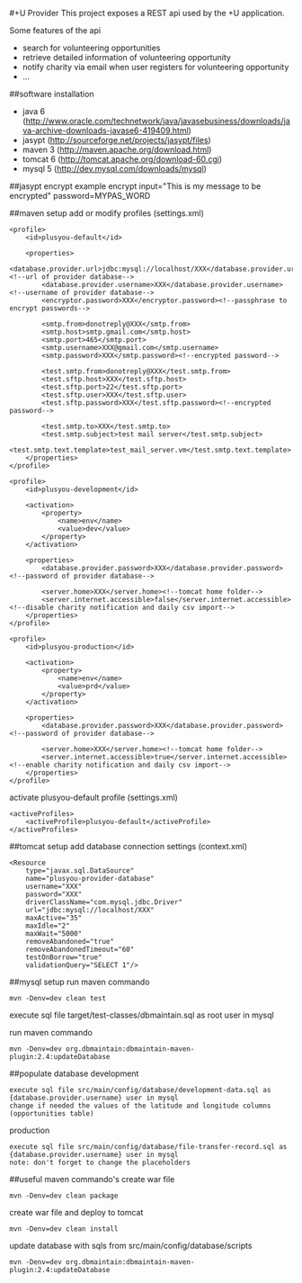 #+U Provider
This project exposes a REST api used by the +U application.

Some features of the api

* search for volunteering opportunities
* retrieve detailed information of volunteering opportunity
* notify charity via email when user registers for volunteering opportunity
* ...

##software installation
* java 6 (<http://www.oracle.com/technetwork/java/javasebusiness/downloads/java-archive-downloads-javase6-419409.html>)
* jasypt (<http://sourceforge.net/projects/jasypt/files>)
* maven 3 (<http://maven.apache.org/download.html>)
* tomcat 6 (<http://tomcat.apache.org/download-60.cgi>)
* mysql 5 (<http://dev.mysql.com/downloads/mysql>)

##jasypt encrypt example
encrypt input="This is my message to be encrypted" password=MYPAS_WORD

##maven setup
add or modify profiles (settings.xml)

    <profile>
        <id>plusyou-default</id>

        <properties>
            <database.provider.url>jdbc:mysql://localhost/XXX</database.provider.url><!--url of provider database-->
            <database.provider.username>XXX</database.provider.username><!--username of provider database-->
            <encryptor.password>XXX</encryptor.password><!--passphrase to encrypt passwords-->

            <smtp.from>donotreply@XXX</smtp.from>
            <smtp.host>smtp.gmail.com</smtp.host>
            <smtp.port>465</smtp.port>
            <smtp.username>XXX@gmail.com</smtp.username>
            <smtp.password>XXX</smtp.password><!--encrypted password-->

            <test.smtp.from>donotreply@XXX</test.smtp.from>
            <test.sftp.host>XXX</test.sftp.host>
            <test.sftp.port>22</test.sftp.port>
            <test.sftp.user>XXX</test.sftp.user>
            <test.sftp.password>XXX</test.sftp.password><!--encrypted password-->

            <test.smtp.to>XXX</test.smtp.to>
            <test.smtp.subject>test mail server</test.smtp.subject>
            <test.smtp.text.template>test_mail_server.vm</test.smtp.text.template>
        </properties>
    </profile>

    <profile>
        <id>plusyou-development</id>

        <activation>
            <property>
                <name>env</name>
                <value>dev</value>
            </property>
        </activation>

        <properties>
            <database.provider.password>XXX</database.provider.password><!--password of provider database-->

            <server.home>XXX</server.home><!--tomcat home folder-->
            <server.internet.accessible>false</server.internet.accessible><!--disable charity notification and daily csv import-->
        </properties>
    </profile>

    <profile>
        <id>plusyou-production</id>

        <activation>
            <property>
                <name>env</name>
                <value>prd</value>
            </property>
        </activation>

        <properties>
            <database.provider.password>XXX</database.provider.password><!--password of provider database-->

            <server.home>XXX</server.home><!--tomcat home folder-->
            <server.internet.accessible>true</server.internet.accessible><!--enable charity notification and daily csv import-->
        </properties>
    </profile>

activate plusyou-default profile (settings.xml)

    <activeProfiles>
        <activeProfile>plusyou-default</activeProfile>
    </activeProfiles>

##tomcat setup
add database connection settings (context.xml)

    <Resource
        type="javax.sql.DataSource"
        name="plusyou-provider-database"
        username="XXX"
        password="XXX"
        driverClassName="com.mysql.jdbc.Driver"
        url="jdbc:mysql://localhost/XXX"
        maxActive="35"
        maxIdle="2"
        maxWait="5000"
        removeAbandoned="true"
        removeAbandonedTimeout="60"
        testOnBorrow="true"
        validationQuery="SELECT 1"/>

##mysql setup
run maven commando

    mvn -Denv=dev clean test

execute sql file target/test-classes/dbmaintain.sql as root user in mysql

run maven commando

    mvn -Denv=dev org.dbmaintain:dbmaintain-maven-plugin:2.4:updateDatabase

##populate database
development

    execute sql file src/main/config/database/development-data.sql as {database.provider.username} user in mysql
    change if needed the values of the latitude and longitude columns (opportunities table)

production

    execute sql file src/main/config/database/file-transfer-record.sql as {database.provider.username} user in mysql
    note: don't forget to change the placeholders

##useful maven commando's
create war file

    mvn -Denv=dev clean package

create war file and deploy to tomcat

    mvn -Denv=dev clean install

update database with sqls from src/main/config/database/scripts

    mvn -Denv=dev org.dbmaintain:dbmaintain-maven-plugin:2.4:updateDatabase